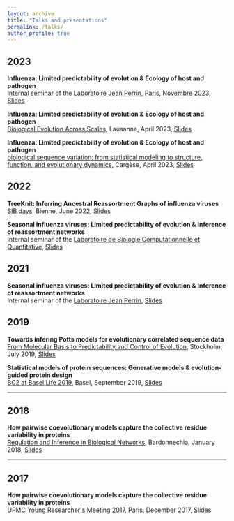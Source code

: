 ```yaml
---
layout: archive
title: "Talks and presentations"
permalink: /talks/
author_profile: true
---
```

## 2023

__Influenza: Limited predictability of evolution & Ecology of host and pathogen__  
Internal seminar of the [Laboratoire Jean Perrin](https://www.labojeanperrin.fr/), Paris, Novembre 2023, [Slides](http://pierrebarrat.github.io/files/slides_LJP_2023.pdf)  

__Influenza: Limited predictability of evolution & Ecology of host and pathogen__  
[Biological Evolution Across Scales](https://bevas-epfl.github.io/), Lausanne, April 2023, [Slides](http://pierrebarrat.github.io/files/barrat-charlaix_slides_BEvAS.pdf)  

__Influenza: Limited predictability of evolution & Ecology of host and pathogen__  
[biological sequence variation: from statistical modeling to structure, function, and evolutionary dynamics](https://sites.google.com/view/coevolcargese/home), Cargèse, April 2023, [Slides](http://pierrebarrat.github.io/files/barrat-charlaix_slides_coevol.pdf)  

## 2022

__TreeKnit: Inferring Ancestral Reassortment Graphs of influenza viruses__  
[SIB days](https://sibdays.sib.swiss/), Bienne, June 2022, [Slides](http://pierrebarrat.github.io/files/14JUNE_1315-1330_BARRAT-CHARLAIX.pdf)

__Seasonal influenza viruses: Limited predictability of evolution & Inference of reassortment networks__    
Internal seminar of the [Laboratoire de Biologie Computationnelle et Quantitative](http://www.lcqb.upmc.fr/), [Slides](http://pierrebarrat.github.io/files/Slides_LCQB_influenza_2022.pdf)  

## 2021
__Seasonal influenza viruses: Limited predictability of evolution & Inference of reassortment networks__  
Internal seminar of the [Laboratoire Jean Perrin](https://www.labojeanperrin.fr/), [Slides](http://pierrebarrat.github.io/files/Slides_LJP_influenza_2021_11.pdf)

## 2019
__Towards infering Potts models for evolutionary correlated sequence data__  
[From Molecular Basis to Predictability and Control of Evolution](https://indico.fysik.su.se/event/6552/), Stockholm, July 2019, [Slides](http://pierrebarrat.github.io/files/phylogeny_stockholm.pdf)

__Statistical models of protein sequences: Generative models & evolution-guided protein design__  
[BC2 at Basel Life 2019](https://www.basellife.org/2019/basel-life-structure/bc2/programme/programme-overview.html), Basel, September 2019, [Slides](http://pierrebarrat.github.io/files/design_BaselLife.pdf) 

***

## 2018
__How pairwise coevolutionary models capture the collective residue variability in proteins__  
[Regulation and Inference in Biological Networks](https://areeweb.polito.it/ricerca/cmp/bardonecchia2018/), Bardonnechia, January 2018, [Slides](http://pierrebarrat.github.io/files/Slides_BM.pdf)
 * * * 

## 2017
__How pairwise coevolutionary models capture the collective residue variability in proteins__  
[UPMC Young Researcher's Meeting 2017](https://yrbiomodel.sciencesconf.org/), Paris, December 2017, [Slides](http://pierrebarrat.github.io/files/Slides_BM_short.pdf)


<!-- {% if site.talkmap_link == true %}

<p style="text-decoration:underline;"><a href="/talkmap.html">See a map of all the places I've given a talk!</a></p>

{% endif %}

{% for post in site.talks reversed %}
  {% include archive-single-talk.html %}
{% endfor %}
 -->
